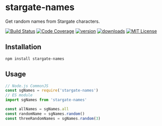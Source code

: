 # stargate-names

Get random names from Stargate characters.

[![Build Status][build-badge]][build]
[![Code Coverage][coverage-badge]][coverage]
[![version][version-badge]][package]
[![downloads][downloads-badge]][npmcharts]
[![MIT License][license-badge]][license]

## Installation

```
npm install stargate-names
```

## Usage

```js
// Node.js CommonJS
const sgNames = require('stargate-names')
// ES module
import sgNames from 'stargate-names'

const allNames = sgNames.all
const randomName = sgNames.random()
const threeRandomNames = sgNames.random(3)
```

[build-badge]: https://img.shields.io/travis/vitaliiburlaka/stargate-names.svg
[build]: https://travis-ci.org/vitaliiburlaka/stargate-names
[coverage-badge]: https://img.shields.io/codecov/c/github/vitaliiburlaka/stargate-names.svg
[coverage]: https://codecov.io/github/vitaliiburlaka/stargate-names
[version-badge]: https://img.shields.io/npm/v/stargate-names.svg
[package]: https://www.npmjs.com/package/stargate-names
[downloads-badge]: https://img.shields.io/npm/dm/stargate-names.svg
[npmcharts]: http://npmcharts.com/compare/stargate-names
[license-badge]: https://img.shields.io/npm/l/stargate-names.svg
[license]: https://github.com/vitaliiburlaka/stargate-names/blob/master/LICENSE
